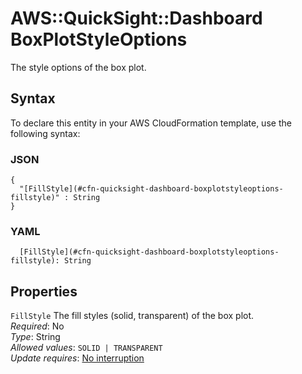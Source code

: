 # AWS::QuickSight::Dashboard BoxPlotStyleOptions<a name="aws-properties-quicksight-dashboard-boxplotstyleoptions"></a>

The style options of the box plot\.

## Syntax<a name="aws-properties-quicksight-dashboard-boxplotstyleoptions-syntax"></a>

To declare this entity in your AWS CloudFormation template, use the following syntax:

### JSON<a name="aws-properties-quicksight-dashboard-boxplotstyleoptions-syntax.json"></a>

```
{
  "[FillStyle](#cfn-quicksight-dashboard-boxplotstyleoptions-fillstyle)" : String
}
```

### YAML<a name="aws-properties-quicksight-dashboard-boxplotstyleoptions-syntax.yaml"></a>

```
  [FillStyle](#cfn-quicksight-dashboard-boxplotstyleoptions-fillstyle): String
```

## Properties<a name="aws-properties-quicksight-dashboard-boxplotstyleoptions-properties"></a>

`FillStyle`  <a name="cfn-quicksight-dashboard-boxplotstyleoptions-fillstyle"></a>
The fill styles \(solid, transparent\) of the box plot\.  
*Required*: No  
*Type*: String  
*Allowed values*: `SOLID | TRANSPARENT`  
*Update requires*: [No interruption](https://docs.aws.amazon.com/AWSCloudFormation/latest/UserGuide/using-cfn-updating-stacks-update-behaviors.html#update-no-interrupt)